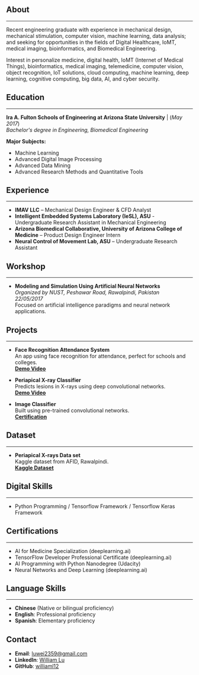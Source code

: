 ## About
***
Recent engineering graduate with experience in mechanical design, mechanical stimulation, computer vision, machine learning, data analysis; and seeking for opportunities in the fields of Digital Healthcare, IoMT, medical imaging, bioinformatics, and Biomedical Engineering.

Interest in personalize medicine, digital health, IoMT (Internet of Medical Things), bioinformatics, medical imaging, telemedicine, computer vision, object recognition, IoT solutions, cloud computing, machine learning, deep learning, cognitive computing, big data, AI, and cyber security.

## Education 
***
**Ira A. Fulton Schools of Engineering at Arizona State University** | (_May 2017_)                                                                
*Bachelor's degree in Engineering, Biomedical Engineering*  



**Major Subjects:**
- Machine Learning
- Advanced Digital Image Processing
- Advanced Data Mining
- Advanced Research Methods and Quantitative Tools

## Experience
***
- **IMAV LLC** – Mechanical Design Engineer & CFD Analyst
- **Intelligent Embedded Systems Laboratory (IeSL), ASU** - Undergraduate Research Assistant in Mechanical Engineering
- **Arizona Biomedical Collaborative, University of Arizona College of Medicine** – Product Design Engineer Intern
- **Neural Control of Movement Lab, ASU** – Undergraduate Research Assistant


## Workshop
***
- **Modeling and Simulation Using Artificial Neural Networks**  
  *Organized by NUST, Peshawar Road, Rawalpindi, Pakistan*  
  *22/05/2017*  
  Focused on artificial intelligence paradigms and neural network applications.

## Projects
***
- **Face Recognition Attendance System**  
  An app using face recognition for attendance, perfect for schools and colleges.  
  **[Demo Video](https://youtu.be/_Y9ZmRDrKcQ?si=wg7ryELT7nB5yhuX)**

- **Periapical X-ray Classifier**  
  Predicts lesions in X-rays using deep convolutional networks.  
  **[Demo Video](https://youtu.be/QuSJeuWmB44?si=J6DbSxa1B-1vjZhB)**

- **Image Classifier**  
  Built using pre-trained convolutional networks.  
  **[Certification](https://confirm.udacity.com/D4KCHPUZ)**

## Dataset
***
- **Periapical X-rays Data set**  
  Kaggle dataset from AFID, Rawalpindi.  
  **[Kaggle Dataset](https://doi.org/10.34740/KAGGLE/DSV/2664831)**

## Digital Skills
***
- Python Programming / Tensorflow Framework / Tensorflow Keras Framework

## Certifications
***
- AI for Medicine Specialization (deeplearning.ai)
- TensorFlow Developer Professional Certificate (deeplearning.ai)
- AI Programming with Python Nanodegree (Udacity)
- Neural Networks and Deep Learning (deeplearning.ai)

## Language Skills 
***
- **Chinese** (Native or bilingual proficiency)
- **English**: Professional proficiency
- **Spanish**: Elementary proficiency

## Contact
- **Email**: [luwei2359@gmail.com](mailto:luwei2359@gmail.com)
- **LinkedIn**: [William Lu](https://www.linkedin.com/in/william-lu-47693b145/)
- **GitHub**: [williaml12](https://github.com/williaml12)
